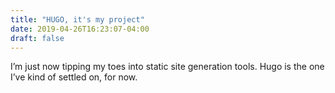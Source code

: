 ```yaml
---
title: "HUGO, it's my project"
date: 2019-04-26T16:23:07-04:00
draft: false
---
```

I’m just now tipping my toes into static site generation tools. Hugo is the one I’ve kind of settled on, for now.

